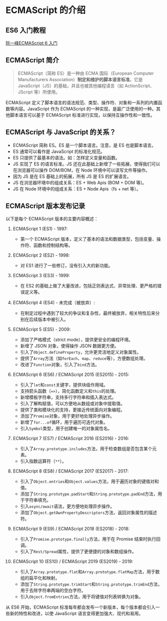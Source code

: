# ECMAScript 的介绍

## ES6 入门教程
[阮一峰ECMAScript 6 入门](https://es6.ruanyifeng.com/)

## ECMAScript 简介

> ECMAScript（简称 ES）是一种由 ECMA 国际（European Computer Manufacturers Association）**制定和维护的脚本语言标准**。它是 JavaScript（JS）的基础，并且也被其他编程语言（如 ActionScript、JScript 等）所使用。

ECMAScript 定义了脚本语言的语法规范、类型、操作符、对象和一系列的内置函数等内容。JavaScript 作为 ECMAScript 的一种实现，是最广泛使用的一种。其他脚本语言可以基于 ECMAScript 标准进行实现，以保持互操作性和一致性。

## ECMAScript 与 JavaScript 的关系？

- ECMAScript 简称 ES。ES 是一个脚本语言。注意，是 ES 也是脚本语言。
- ES 通常可以看作是 JavaScript 的标准化规范。
- ES 只提供了最基本的语法。如：怎样定义变量和函数。
- JS 实现了 ES 的语言标准。JS 还在此基础上新增了一些拓展，使得我们可以在浏览器可以操作 DOM/BOM，在 Node 环境中可以读写文件等操作。
- 因为 JS 是在 ES 基础上的拓展，所有 JS 是 ES 的扩展语言。
- JS 在浏览器环境中的组成关系：ES + Web Apis (BOM + DOM 等)。
- JS 在 Node 环境中的组成关系：ES + Node Apis（fs + net 等）。

## ECMAScript 版本发布记录

以下是每个 ECMAScript 版本的主要内容概述：

1. ECMAScript 1 (ES1) - 1997:

   - 第一个 ECMAScript 版本，定义了基本的语法和数据类型，包括变量、操作符、函数和控制结构等。

2. ECMAScript 2 (ES2) - 1998:

   - 对 ES1 进行了一些修订，没有引入大的新功能。

3. ECMAScript 3 (ES3) - 1999:

   - 在 ES2 的基础上做了大量改进，包括正则表达式、异常处理、更严格的错误定义等。

4. ECMAScript 4 (ES4) - 未完成（被放弃）:

   - 在制定过程中遇到了较大的争议和复杂性，最终被放弃，相关特性后来分别在后续版本中被引入。

5. ECMAScript 5 (ES5) - 2009:

   - 添加了严格模式（strict mode），提供更安全的编程环境。
   - 新增了 JSON 对象，使得操作 JSON 数据更方便。
   - 引入了`Object.defineProperty`，允许更灵活地定义对象属性。
   - 提供了`Array`方法（如`forEach`、`map`、`reduce`等），方便数组处理。
   - 改进了`Function`对象，引入了`bind`方法。

6. ECMAScript 6 (ES6) / ECMAScript 2015 (ES2015) - 2015:

   - 引入了`let`和`const`关键字，提供块级作用域。
   - 支持箭头函数（`=>`），简化函数定义和`this`的处理。
   - 新增模板字符串，支持多行字符串和插入表达式。
   - 引入了解构赋值，可以方便地从数组或对象中提取值。
   - 提供了类和模块化的支持，更接近传统面向对象编程。
   - 添加了`Promise`对象，用于更好地处理异步操作。
   - 新增了`for...of`循环，用于遍历可迭代对象。
   - 引入`Symbol`类型，用于创建唯一的对象属性名。

7. ECMAScript 7 (ES7) / ECMAScript 2016 (ES2016) - 2016:

   - 引入了`Array.prototype.includes`方法，用于检查数组是否包含某个元素。
   - 引入指数运算符（`**`）。

8. ECMAScript 8 (ES8) / ECMAScript 2017 (ES2017) - 2017:

   - 引入了`Object.entries`和`Object.values`方法，用于遍历对象的键值对和值。
   - 添加了`String.prototype.padStart`和`String.prototype.padEnd`方法，用于字符串填充。
   - 引入`async/await`语法，更方便地处理异步操作。
   - 添加了`Object.getOwnPropertyDescriptors`方法，返回对象属性的描述符。

9. ECMAScript 9 (ES9) / ECMAScript 2018 (ES2018) - 2018:

   - 引入了`Promise.prototype.finally`方法，用于在 Promise 结束时执行回调。
   - 引入了`Rest/Spread`属性，提供了更便捷的对象和数组操作。

10. ECMAScript 10 (ES10) / ECMAScript 2019 (ES2019) - 2019:
    - 引入了`Array.prototype.flat`和`Array.prototype.flatMap`方法，用于数组的扁平化和映射。
    - 添加了`String.prototype.trimStart`和`String.prototype.trimEnd`方法，用于去除字符串两端的空白字符。
    - 引入`Object.fromEntries`方法，用于将键值对列表转换为对象。

从 ES6 开始，ECMAScript 标准每年都会发布一个新版本，每个版本都会引入一些新的特性和改进，以使 JavaScript 语言变得更加强大、现代和易用。
